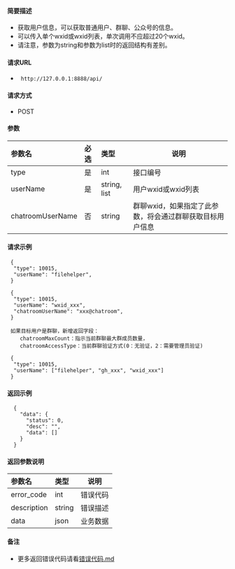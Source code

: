 
#### 简要描述

- 获取用户信息，可以获取普通用户、群聊、公众号的信息。
- 可以传入单个wxid或wxid列表，单次调用不应超过20个wxid。
- 请注意，参数为string和参数为list时的返回结构有差别。

#### 请求URL
- ` http://127.0.0.1:8888/api/`
  
#### 请求方式
- POST 

#### 参数

| 参数名              | 必选 | 类型           | 说明                             |   
|:-----------------|:---|:-------------|--------------------------------|   
| type             | 是  | int          | 接口编号                           |   
| userName         | 是  | string, list | 用户wxid或wxid列表                  |   
| chatroomUserName | 否  | string       | 群聊wxid，如果指定了此参数，将会通过群聊获取目标用户信息 |   

#### 请求示例

```
 {
  "type": 10015,
  "userName": "filehelper",
 } 
```

```
 {
  "type": 10015,
  "userName": "wxid_xxx",
  "chatroomUserName": "xxx@chatroom",
 }
 
 如果目标用户是群聊，新增返回字段：
    chatroomMaxCount：指示当前群聊最大群成员数量，
    chatroomAccessType：当前群聊验证方式(0：无验证，2：需要管理员验证)
```

```
 {
  "type": 10015,
  "userName": ["filehelper", "gh_xxx", "wxid_xxx"]
 } 
```

#### 返回示例 

``` 
  {
    "data": {
      "status": 0,
      "desc": "",
      "data": []
    }
  }
```

#### 返回参数说明 

| 参数名         | 类型     | 说明   |   
|:------------|:-------|------|   
| error_code  | int    | 错误代码 |   
| description | string | 错误描述 |   
| data        | json   | 业务数据 |   

#### 备注 

- 更多返回错误代码请看[错误代码.md](../错误代码.md)






